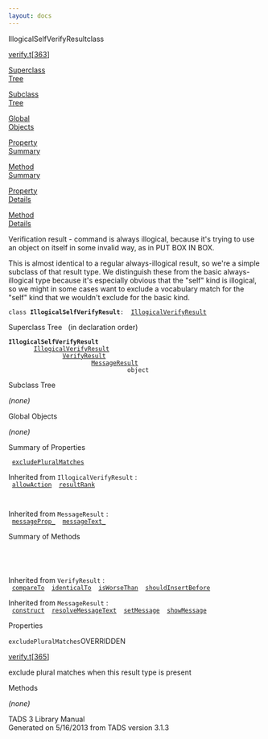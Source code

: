 ```yaml
---
layout: docs
---
```

<span class="title">IllogicalSelfVerifyResult</span><span class="type">class</span>

[verify.t](../file/verify.t.html)\[[363](../source/verify.t.html#363)\]

[Superclass  
Tree](#_SuperClassTree_)

[Subclass  
Tree](#_SubClassTree_)

[Global  
Objects](#_ObjectSummary_)

[Property  
Summary](#_PropSummary_)

[Method  
Summary](#_MethodSummary_)

[Property  
Details](#_Properties_)

[Method  
Details](#_Methods_)

<div class="fdesc">

Verification result - command is always illogical, because it's trying
to use an object on itself in some invalid way, as in PUT BOX IN BOX.

This is almost identical to a regular always-illogical result, so we're
a simple subclass of that result type. We distinguish these from the
basic always-illogical type because it's especially obvious that the
"self" kind is illogical, so we might in some cases want to exclude a
vocabulary match for the "self" kind that we wouldn't exclude for the
basic kind.

`class `**`IllogicalSelfVerifyResult`**` :   `[`IllogicalVerifyResult`](../object/IllogicalVerifyResult.html)

</div>

<span id="_SuperClassTree_"></span>

<div class="mjhd">

<span class="hdln">Superclass Tree</span>   (in declaration order)

</div>

**`IllogicalSelfVerifyResult`**  
`         `[`IllogicalVerifyResult`](../object/IllogicalVerifyResult.html)  
`                 `[`VerifyResult`](../object/VerifyResult.html)  
`                         `[`MessageResult`](../object/MessageResult.html)  
`                                 object`  
<span id="_SubClassTree_"></span>

<div class="mjhd">

<span class="hdln">Subclass Tree</span>  

</div>

*(none)* <span id="_ObjectSummary_"></span>

<div class="mjhd">

<span class="hdln">Global Objects</span>  

</div>

*(none)* <span id="_PropSummary_"></span>

<div class="mjhd">

<span class="hdln">Summary of Properties</span>  

</div>

` `[`excludePluralMatches`](#excludePluralMatches)`  `

Inherited from `IllogicalVerifyResult` :  
` `[`allowAction`](../object/IllogicalVerifyResult.html#allowAction)`  `[`resultRank`](../object/IllogicalVerifyResult.html#resultRank)`  `

` `

Inherited from `MessageResult` :  
` `[`messageProp_`](../object/MessageResult.html#messageProp_)`  `[`messageText_`](../object/MessageResult.html#messageText_)`  `

<span id="_MethodSummary_"></span>

<div class="mjhd">

<span class="hdln">Summary of Methods</span>  

</div>

` `

` `

Inherited from `VerifyResult` :  
` `[`compareTo`](../object/VerifyResult.html#compareTo)`  `[`identicalTo`](../object/VerifyResult.html#identicalTo)`  `[`isWorseThan`](../object/VerifyResult.html#isWorseThan)`  `[`shouldInsertBefore`](../object/VerifyResult.html#shouldInsertBefore)`  `

Inherited from `MessageResult` :  
` `[`construct`](../object/MessageResult.html#construct)`  `[`resolveMessageText`](../object/MessageResult.html#resolveMessageText)`  `[`setMessage`](../object/MessageResult.html#setMessage)`  `[`showMessage`](../object/MessageResult.html#showMessage)`  `

<span id="_Properties_"></span>

<div class="mjhd">

<span class="hdln">Properties</span>  

</div>

<span id="excludePluralMatches"></span>

`excludePluralMatches`<span class="rem">OVERRIDDEN</span>

[verify.t](../file/verify.t.html)\[[365](../source/verify.t.html#365)\]

<div class="desc">

exclude plural matches when this result type is present

</div>

<span id="_Methods_"></span>

<div class="mjhd">

<span class="hdln">Methods</span>  

</div>

*(none)*

<div class="ftr">

TADS 3 Library Manual  
Generated on 5/16/2013 from TADS version 3.1.3

</div>
